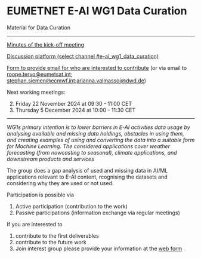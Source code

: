 # EUMETNET E-AI WG1 Data Curation

Material for Data Curation

-------
[Minutes of the kick-off meeting](minutes/2024-10-14_WG_Data_Curation_Kick-off.md)

[Discussion platform (select channel #e-ai_wg1_data_curation)](https://chat.europeanweather.cloud)

[Form to provide email for who are interested to contribute](https://terminplaner6.dfn.de/en/p/753c865520370db6acb9aa4a80a43bfe-911670) (or via email to roope.tervo@eumetsat.int; stephan.siemen@ecmwf.int;arianna.valmassoi@dwd.de)

Next working meetings: 

2. Friday 22 November 2024 at 09:30 - 11:00 CET
3. Thursday 5 December 2024 at 10:00 - 11:30 CET

---

_WG1s primary intention is to lower barriers in E-AI activities data usage by analysing available and missing data holdings, obstacles in using them, and creating examples of using and converting the data into a suitable form for Machine Learning. The considered applications cover weather forecasting (from nowcasting to seasonal), climate applications, and downstream products and services_

The group does a gap analysis of used and missing data in AI/ML applications relevant to E-AI content, rcognising the datasets and considering why they are used or not used.

Participation is possible via 
1. Active participation (contribution to the work)
2. Passive participations (information exchange via regular meetings) 

If you are interested to
1. contribute to the first deliverables
2. contribute to the future work
3. Join interest group
please provide your information at the [web form](https://terminplaner6.dfn.de/en/p/753c865520370db6acb9aa4a80a43bfe-911670)


